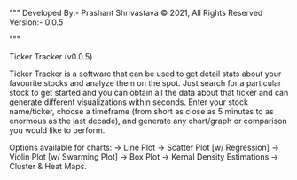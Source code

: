 """
    Developed By:- Prashant Shrivastava
    © 2021, All Rights Reserved
    Version:- 0.0.5

"""


Ticker Tracker (v0.0.5)

Ticker Tracker is a software that can be used to get detail stats about your favourite stocks and analyze
them on the spot. Just search for a particular stock to get started and you can obtain all the data about that ticker and can generate different visualizations within seconds. 
Enter your stock name/ticker, choose a timeframe (from short as close as 5 minutes to as enormous as the last decade), and generate any chart/graph or comparison you would like to perform.

Options available for charts:
-> Line Plot
-> Scatter Plot [w/ Regression]
-> Violin Plot [w/ Swarming Plot]
-> Box Plot
-> Kernal Density Estimations
-> Cluster & Heat Maps.




 